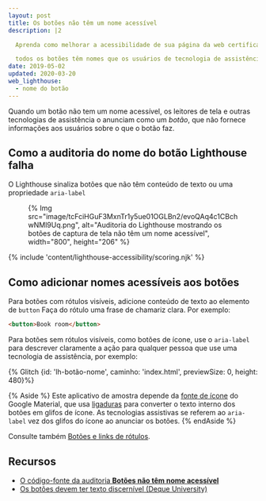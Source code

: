 ```yaml
---
layout: post
title: Os botões não têm um nome acessível
description: |2

  Aprenda como melhorar a acessibilidade de sua página da web certificando-se de que

  todos os botões têm nomes que os usuários de tecnologia de assistência podem acessar.
date: 2019-05-02
updated: 2020-03-20
web_lighthouse:
  - nome do botão
---
```


Quando um botão não tem um nome acessível, os leitores de tela e outras tecnologias de assistência o anunciam como um *botão*, que não fornece informações aos usuários sobre o que o botão faz.

## Como a auditoria do nome do botão Lighthouse falha

O Lighthouse sinaliza botões que não têm conteúdo de texto ou uma propriedade `aria-label`

<figure>{% Img src="image/tcFciHGuF3MxnTr1y5ue01OGLBn2/evoQAq4c1CBchwNMl9Uq.png", alt="Auditoria do Lighthouse mostrando os botões de captura de tela não têm um nome acessível", width="800", height="206" %}</figure>

{% include 'content/lighthouse-accessibility/scoring.njk' %}

## Como adicionar nomes acessíveis aos botões

Para botões com rótulos visíveis, adicione conteúdo de texto ao elemento de `button` Faça do rótulo uma frase de chamariz clara. Por exemplo:

```html
<button>Book room</button>
```

Para botões sem rótulos visíveis, como botões de ícone, use o `aria-label` para descrever claramente a ação para qualquer pessoa que use uma tecnologia de assistência, por exemplo:

{% Glitch {id: 'lh-botão-nome', caminho: 'index.html', previewSize: 0, height: 480}%}

{% Aside %} Este aplicativo de amostra depende da [fonte de ícone](https://google.github.io/material-design-icons/) do Google Material, que usa [ligaduras](https://alistapart.com/article/the-era-of-symbol-fonts/) para converter o texto interno dos botões em glifos de ícone. As tecnologias assistivas se referem ao `aria-label` vez dos glifos do ícone ao anunciar os botões. {% endAside %}

Consulte também [Botões e links de rótulos](/labels-and-text-alternatives#label-buttons-and-links).

## Recursos

- [O código-fonte da auditoria **Botões não têm nome acessível**](https://github.com/GoogleChrome/lighthouse/blob/master/core/audits/accessibility/button-name.js)
- [Os botões devem ter texto discernível (Deque University)](https://dequeuniversity.com/rules/axe/3.3/button-name)
